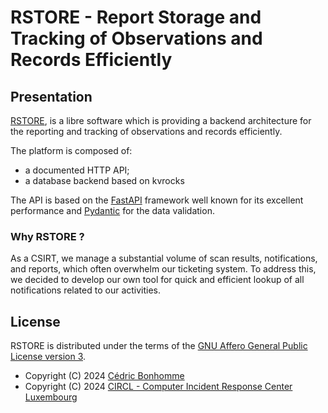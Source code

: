 # RSTORE - Report Storage and Tracking of Observations and Records Efficiently

## Presentation

[RSTORE](https://github.com/scandale-project/RSTORE),
is a libre software which is providing a backend architecture
for the reporting and tracking of observations and records efficiently.

The platform is composed of:

- a documented HTTP API;
- a database backend based on kvrocks

The API is based on the [FastAPI](https://fastapi.tiangolo.com) framework
well known for its excellent performance and [Pydantic](https://pydantic.dev)
for the data validation.

### Why RSTORE ?

As a CSIRT, we manage a substantial volume of scan results, notifications, and reports,
which often overwhelm our ticketing system.
To address this, we decided to develop our own tool for quick and efficient lookup of all
notifications related to our activities.


## License

RSTORE is distributed under the terms of the
[GNU Affero General Public License version 3](https://www.gnu.org/licenses/agpl-3.0.html).

- Copyright (C) 2024 [Cédric Bonhomme](https://www.cedricbonhomme.org)
- Copyright (C) 2024 [CIRCL - Computer Incident Response Center Luxembourg](https://www.circl.lu)
